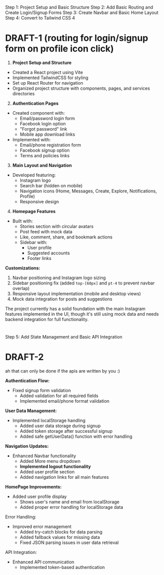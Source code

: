 Step 1: Project Setup and Basic Structure
Step 2: Add Basic Routing and Create Login/Signup Forms
Step 3: Create Navbar and Basic Home Layout
Step 4: Convert to Tailwind CSS 4

# DRAFT-1 (routing for login/signup form on profile icon click)

1. **Project Setup and Structure**
- Created a React project using Vite
- Implemented TailwindCSS for styling
- Set up React Router for navigation
- Organized project structure with components, pages, and services directories

2. **Authentication Pages**
- Created <mcfile name="Login.jsx" path="src/components/auth/Login.jsx"></mcfile> component with:
  - Email/password login form
  - Facebook login option
  - "Forgot password" link
  - Mobile app download links
- Implemented <mcfile name="Signup.jsx" path="src/components/auth/Signup.jsx"></mcfile> with:
  - Email/phone registration form
  - Facebook signup option
  - Terms and policies links

3. **Main Layout and Navigation**
- Developed <mcfile name="Navbar.jsx" path="src/components/layout/Navbar.jsx"></mcfile> featuring:
  - Instagram logo
  - Search bar (hidden on mobile)
  - Navigation icons (Home, Messages, Create, Explore, Notifications, Profile)
  - Responsive design

4. **Homepage Features**
- Built <mcfile name="HomePage.jsx" path="src/pages/HomePage.jsx"></mcfile> with:
  - Stories section with circular avatars
  - Post feed with mock data
  - Like, comment, share, and bookmark actions
  - Sidebar with:
    - User profile
    - Suggested accounts
    - Footer links

**Customizations:**
1. Navbar positioning and Instagram logo sizing
2. Sidebar positioning fix (added `top-[60px]` and `pt-4` to prevent navbar overlap)
3. Responsive layout implementation (mobile and desktop views)
4. Mock data integration for posts and suggestions

The project currently has a solid foundation with the main Instagram features implemented in the UI, though it's still using mock data and needs backend integration for full functionality.


# ###################################################################################################   

Step 5: Add State Management and Basic API Integration

# DRAFT-2 
<!-- Use cookies instead of local storage during interceptors --> ah that can only be done if the apis are written by you :)

**Authentication Flow:**
* Fixed signup form validation
  - Added validation for all required fields
  - Implemented email/phone format validation

**User Data Management:**
* Implemented localStorage handling
  - Added user data storage during signup
  - Added token storage after successful signup
  - Added safe getUserData() function with error handling

**Navigation Updates:**
* Enhanced Navbar functionality
  - Added More menu dropdown
  - **Implemented logout functionality**
  - Added user profile section
  - Added navigation links for all main features

**HomePage Improvements:**
* Added user profile display
  - Shows user's name and email from localStorage
  - Added proper error handling for localStorage data

Error Handling:
* Improved error management
  - Added try-catch blocks for data parsing
  - Added fallback values for missing data
  - Fixed JSON parsing issues in user data retrieval

API Integration:
* Enhanced API communication
  - Implemented token-based authentication


